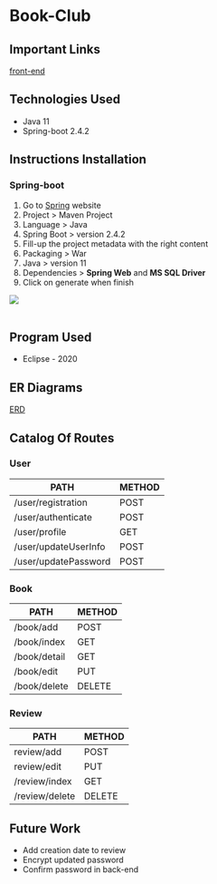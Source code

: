 # Book-Club

## Important Links
<a href="https://github.com/ghosoonfyk/BookClub-FrontEnd.git">front-end</a>

## Technologies Used
<ul>
<li>Java 11</li>
<li>Spring-boot 2.4.2</li>
</ul>

## Instructions Installation
### Spring-boot
<ol>
    <li>Go to <a href="https://start.spring.io/">Spring</a> website</li>
    <li>Project > Maven Project</li>
    <li>Language > Java</li>
    <li>Spring Boot > version 2.4.2</li>
    <li>Fill-up the project metadata with the right content</li>
    <li>Packaging > War</li>
    <li>Java > version 11</li>
    <li>Dependencies > <b>Spring Web</b> and <b>MS SQL Driver</b></li>
    <li>Click on generate when finish</li>
</ol>
<img src="src/main/resources/static/image/BookClub-Spring.png"/>
<br><br>

## Program Used
- Eclipse - 2020

## ER Diagrams
 [ERD](https://gofile.io/d/TfuolZ "ERD")


##  Catalog Of Routes
### User
| PATH  | METHOD  |
| ------------ | ------------ |
|/user/registration   |POST   |
|/user/authenticate  |POST   |
|/user/profile |GET  |
|/user/updateUserInfo |POST |
|/user/updatePassword |POST |

### Book
| PATH  | METHOD  |
| ------------ | ------------ |
|/book/add   |POST   |
|/book/index  |GET  |
|/book/detail |GET  |
|/book/edit |PUT |
|/book/delete|DELETE |

### Review
| PATH  | METHOD  |
| ------------ | ------------ |
|review/add |POST   |
|review/edit |PUT |
|/review/index |GET  |
|/review/delete|DELETE |

## Future Work
- Add creation date to review
- Encrypt updated password
- Confirm password in back-end

